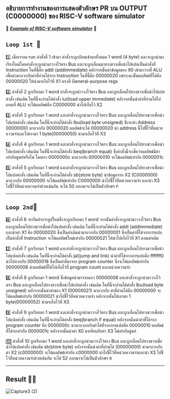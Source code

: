 ## อธิบายการทำงานของการแสดงตัวอักษร **PR** บน OUTPUT (C0000000) ของ RISC-V software simulator 
:leaves: ***[Example of RISC-V software simulator](https://guillaume-savaton-eseo.github.io/emulsiV/)*** :leaves:
## ```Loop 1st ```:repeat: 

:one: เมื่อเรากด run คำสั่งที่ 1 เข้ามา คำสั่งจะถูกป้อนเข้ามาทั้งหมด 1 word (4 byte) และจะถูกนำมาเรียงใหม่โดยคำสั่งจะถูกนำมาวางไว้ตรง Bus 
และจะถูกเลื่อนมาทางขวาเพื่อนำไปแปลเป็นคำสั่งที่ Instruction ในที่นี้คือ addi (addimmediate) หลังจากนั้นนำข้อมูลของ X0 เข้ามาวางที่ ALU เพื่อนำมาบวกกับค่าที่อ่านได้จาก Instruction 
ในที่นี้คือ 00000020 เพราะฉะนั้นผลลัพธ์ที่ได้คือ 00000020 ให้นำมาเก็บไว้ที่ X1 ตรงที่ General-purpose regs 

:two: คำสั่งที่ 2 ถูกเรียกมา 1 word คำสั่งจะถูกนำวางไว้ตรง Bus และถูกเลื่อนไปทางขวาเพื่อนำไปแปลคำสั่ง เช่นเดิม ในที่นี้จะอ่านได้คำสั่ง lui(load upper immediate) 
หลังจากนั้นนำค่าที่อ่านได้ไปแทนที่ ALU จะได้ผลลัพธ์คือ C0000000 นำไปเก็บไว้ X2 

:three: คำสั่งที่ 3 ถูกเรียกมา 1 word และคำสั่งจะถูกนำมาวางไว้ตรง Bus และถูกเลื่อนไปทางขวาเพื่อนำไปแปลคำสั่ง เช่นเดิม ในที่นี้จะอ่านได้คำสั่ง lbu(load byte unsigned) 
ซึ่งจะนำ Address 00000000 มาบวกกับ 00000020 ผลลัพธ์จะได้  00000020 นำ address นี้ไปชี้ไว้ที่หน่วยความจำและไปเอามา 1 byte(00000050) นำมาเก็บไว้ที่ X3 

:four: คำสั่งที่ 4 ถูกเรียกมา 1 word และคำสั่งจะถูกนำมาวางไว้ตรง Bus และถูกเลื่อนไปทางขวาเพื่อนำไปแปลคำสั่ง เช่นเดิม ในที่นี้จะอ่านได้คำสั่ง beq(branch equal)
ซึ่งคำสั่งนี้จะเช็คว่าผลลัพธ์มีค่าเท่ากับศูนย์หรือไม่ โดยเอา 0000000c มาบวกกับ 00000010 จะได้ผลลัพธ์เท่ากับ 0000001c

:five: คำสั่งที่ 5 ถูกเรียกมา 1 word และคำสั่งจะถูกนำมาวางไว้ตรง Bus และถูกเลื่อนไปทางขวาเพื่อนำไปแปลคำสั่ง เช่นเดิม ในที่นี้จะอ่านได้คำสั่ง sb(store byte)
นำข้อมูลจาก X2 (C0000000) มาบวกกับ 00000000 จะได้ผลลัพธ์เท่ากับ C0000000 นำไปชี้ไว้ที่หน่วยความจำ และนำ X3 ไปชี้ไว้ที่หน่วยความจำด้วยเช่นกัน จะได้ 50 ออกมาจะได้เป็นตัวอักษร ```P```

---

## ```Loop 2nd```:repeat:

:six: คำสั่งที่ 6 จะเริ่มทำการลูปใหม่ซึ่งจะถูกเรียกมา 1 word จากนั้นคำสั่งจะถูกนำมาวางไว้ตรง Bus และถูกเลื่อนไปทางขวาเพื่อนำไปแปลคำสั่ง เช่นเดิม ในที่นี้จะอ่านได้คำสั่ง addi (addimmediate)
และนำค่า X1 คือ 00000020 ซึ่งเป็นค่าเดิมนำมาบวกกับ 00000001 ซึ่งเป็นค่าที่ได้จากการแปลเป็นคำสั่งที่ Instruction จะได้ผลลัพธ์ใหม่เท่ากับ 00000021 ให้นำไปเก็บไว้ที่ X1 แทนค่าเดิม

:seven: คำสั่งที่ 7 ถูกเรียกมา 1 word และคำสั่งจะถูกนำมาวางไว้ตรง Bus และถูกเลื่อนไปทางขวาเพื่อนำไปแปลคำสั่ง เช่นเดิม ในที่นี้จะอ่านได้คำสั่ง jal(jump and link)
นำค่าที่ได้จากการแปลคือ fffffff0 นำไปบวกกับ 00000018 ซึ่งเป็นค่าที่มาจาก program counter ซึ่งจะได้ผลลัพธ์เท่ากับ 00000008 นำผลลัพธ์ที่ได้ไปเก็บไว้ที่ program count และหน่วยความจำ

:eight: คำสั่งที่ 8 ถูกเรียกมา 1 word ซึ่งข้อมูลนำมาจากแถว 00000008 และคำสั่งจะถูกนำมาวางไว้ตรง Bus และถูกเลื่อนไปทางขวาเพื่อนำไปแปลคำสั่ง เช่นเดิม ในที่นี้จะอ่านได้คำสั่ง lbu(load byte unsigned)
หลังจากนั้นนำค่าของ X1 (00000021) มาบวกกับ ค่าที่อ่านได้คือ 00000000 จะได้ผลลัพธ์เท่ากับ 00000021 นำไปชี้ไว้ที่หน่วยความจำ หลังจากนั้นไปเอามา 1 byte(00000052) นำมาเก็บไว้ที่ X3 

:nine: คำสั่งที่ 9 ถูกเรียกมา 1 word และคำสั่งจะถูกนำมาวางไว้ตรง Bus และถูกเลื่อนไปทางขวาเพื่อนำไปแปลคำสั่ง เช่นเดิม ในที่นี้จะอ่านได้คำสั่ง beq(branch if equal) 
หลังจากนั้นนำค่าที่ได้จาก program counter คือ 0000000c นำมาบวกกกับค่าได้ที่จากการแปลคือ 00000010 ผลลัพธ์ที่ได้จะเท่ากับ 0000001c หลังจากนั้นนำค่า X0 มาเทียบกับค่า X3 ไม่เท่ากับศูนย์

🔟 คำสั่งที่ 10 ถูกเรียกมา 1 word และคำสั่งจะถูกนำมาวางไว้ตรง Bus และถูกเลื่อนไปทางขวาเพื่อนำไปแปลคำสั่ง เช่นเดิม sb(store byte) หลังจากนั้นนำค่าที่อ่านได้ (00000000) 
นำมาบวกกับค่า X2 (c0000000) จะได้ผลลัพธ์เท่ากับ c0000000 นำไปชี้ไว้ที่หน่วยความจำและนำ X3 ไปชี้ไว้ที่หน่วยความจำด้วยเช่นกัน จะได้ 52 ออกมาจะได้เป็นตัวอักษร ```R```

---

## __Result__ :paperclip::open_file_folder:
> 
![Capture3 (2)](https://user-images.githubusercontent.com/98943930/160250898-2bf679f3-613e-4442-bdb9-2e67912b1bb4.PNG)

